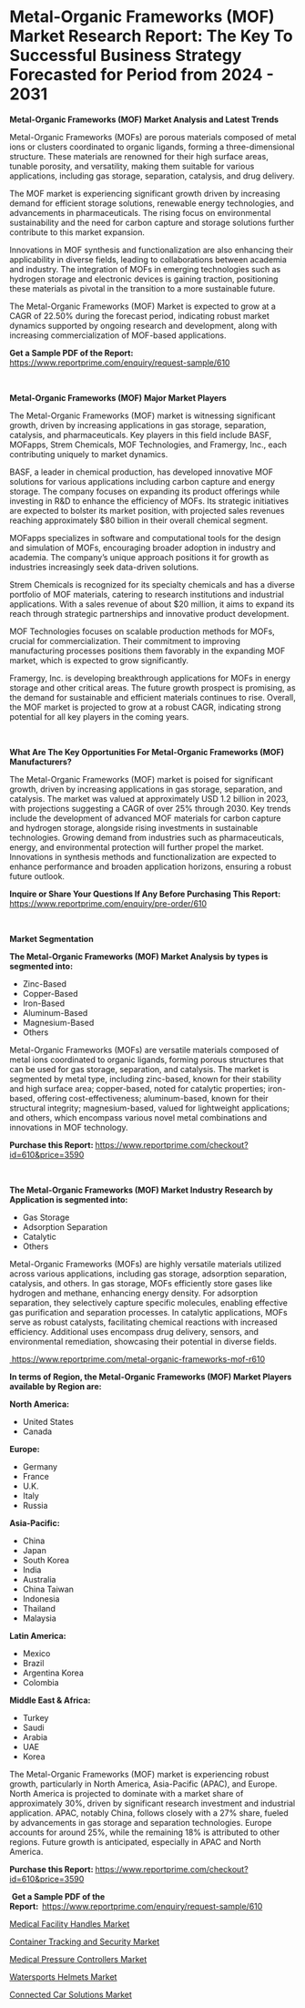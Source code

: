 <p><h1>Metal-Organic Frameworks (MOF) Market Research Report: The Key To Successful Business Strategy Forecasted for Period from 2024 - 2031</h1></p><p><strong>Metal-Organic Frameworks (MOF) Market Analysis and Latest Trends</strong></p>
<p><p>Metal-Organic Frameworks (MOFs) are porous materials composed of metal ions or clusters coordinated to organic ligands, forming a three-dimensional structure. These materials are renowned for their high surface areas, tunable porosity, and versatility, making them suitable for various applications, including gas storage, separation, catalysis, and drug delivery. </p><p>The MOF market is experiencing significant growth driven by increasing demand for efficient storage solutions, renewable energy technologies, and advancements in pharmaceuticals. The rising focus on environmental sustainability and the need for carbon capture and storage solutions further contribute to this market expansion. </p><p>Innovations in MOF synthesis and functionalization are also enhancing their applicability in diverse fields, leading to collaborations between academia and industry. The integration of MOFs in emerging technologies such as hydrogen storage and electronic devices is gaining traction, positioning these materials as pivotal in the transition to a more sustainable future. </p><p>The Metal-Organic Frameworks (MOF) Market is expected to grow at a CAGR of 22.50% during the forecast period, indicating robust market dynamics supported by ongoing research and development, along with increasing commercialization of MOF-based applications.</p></p>
<p><strong>Get a Sample PDF of the Report:&nbsp;</strong> <a href="https://www.reportprime.com/enquiry/request-sample/610">https://www.reportprime.com/enquiry/request-sample/610</a></p>
<p>&nbsp;</p>
<p><strong>Metal-Organic Frameworks (MOF) Major Market Players</strong></p>
<p><p>The Metal-Organic Frameworks (MOF) market is witnessing significant growth, driven by increasing applications in gas storage, separation, catalysis, and pharmaceuticals. Key players in this field include BASF, MOFapps, Strem Chemicals, MOF Technologies, and Framergy, Inc., each contributing uniquely to market dynamics.</p><p>BASF, a leader in chemical production, has developed innovative MOF solutions for various applications including carbon capture and energy storage. The company focuses on expanding its product offerings while investing in R&D to enhance the efficiency of MOFs. Its strategic initiatives are expected to bolster its market position, with projected sales revenues reaching approximately $80 billion in their overall chemical segment.</p><p>MOFapps specializes in software and computational tools for the design and simulation of MOFs, encouraging broader adoption in industry and academia. The company’s unique approach positions it for growth as industries increasingly seek data-driven solutions.</p><p>Strem Chemicals is recognized for its specialty chemicals and has a diverse portfolio of MOF materials, catering to research institutions and industrial applications. With a sales revenue of about $20 million, it aims to expand its reach through strategic partnerships and innovative product development.</p><p>MOF Technologies focuses on scalable production methods for MOFs, crucial for commercialization. Their commitment to improving manufacturing processes positions them favorably in the expanding MOF market, which is expected to grow significantly.</p><p>Framergy, Inc. is developing breakthrough applications for MOFs in energy storage and other critical areas. The future growth prospect is promising, as the demand for sustainable and efficient materials continues to rise. Overall, the MOF market is projected to grow at a robust CAGR, indicating strong potential for all key players in the coming years.</p></p>
<p>&nbsp;</p>
<p><strong>What Are The Key Opportunities For Metal-Organic Frameworks (MOF) Manufacturers?</strong></p>
<p><p>The Metal-Organic Frameworks (MOF) market is poised for significant growth, driven by increasing applications in gas storage, separation, and catalysis. The market was valued at approximately USD 1.2 billion in 2023, with projections suggesting a CAGR of over 25% through 2030. Key trends include the development of advanced MOF materials for carbon capture and hydrogen storage, alongside rising investments in sustainable technologies. Growing demand from industries such as pharmaceuticals, energy, and environmental protection will further propel the market. Innovations in synthesis methods and functionalization are expected to enhance performance and broaden application horizons, ensuring a robust future outlook.</p></p>
<p><strong>Inquire or Share Your Questions If Any Before Purchasing This Report:</strong> <a href="https://www.reportprime.com/enquiry/pre-order/610">https://www.reportprime.com/enquiry/pre-order/610</a></p>
<p>&nbsp;</p>
<p><strong>Market Segmentation</strong></p>
<p><strong>The Metal-Organic Frameworks (MOF) Market Analysis by types is segmented into:</strong></p>
<p><ul><li>Zinc-Based</li><li>Copper-Based</li><li>Iron-Based</li><li>Aluminum-Based</li><li>Magnesium-Based</li><li>Others</li></ul></p>
<p><p>Metal-Organic Frameworks (MOFs) are versatile materials composed of metal ions coordinated to organic ligands, forming porous structures that can be used for gas storage, separation, and catalysis. The market is segmented by metal type, including zinc-based, known for their stability and high surface area; copper-based, noted for catalytic properties; iron-based, offering cost-effectiveness; aluminum-based, known for their structural integrity; magnesium-based, valued for lightweight applications; and others, which encompass various novel metal combinations and innovations in MOF technology.</p></p>
<p><strong>Purchase this Report:&nbsp;</strong><a href="https://www.reportprime.com/checkout?id=610&price=3590">https://www.reportprime.com/checkout?id=610&price=3590</a></p>
<p>&nbsp;</p>
<p><strong>The Metal-Organic Frameworks (MOF) Market Industry Research by Application is segmented into:</strong></p>
<p><ul><li>Gas Storage</li><li>Adsorption Separation</li><li>Catalytic</li><li>Others</li></ul></p>
<p><p>Metal-Organic Frameworks (MOFs) are highly versatile materials utilized across various applications, including gas storage, adsorption separation, catalysis, and others. In gas storage, MOFs efficiently store gases like hydrogen and methane, enhancing energy density. For adsorption separation, they selectively capture specific molecules, enabling effective gas purification and separation processes. In catalytic applications, MOFs serve as robust catalysts, facilitating chemical reactions with increased efficiency. Additional uses encompass drug delivery, sensors, and environmental remediation, showcasing their potential in diverse fields.</p></p>
<p><a href="https://www.reportprime.com/metal-organic-frameworks-mof-r610">&nbsp;https://www.reportprime.com/metal-organic-frameworks-mof-r610</a></p>
<p><strong>In terms of Region, the Metal-Organic Frameworks (MOF) Market Players available by Region are:</strong></p>
<p>
    <p> <strong> North America: </strong>
        <ul>
            <li>United States</li>
            <li>Canada</li>
        </ul>
        </p> 
    <p> <strong> Europe: </strong>
        <ul>
            <li>Germany</li>
            <li>France</li>
            <li>U.K.</li>
            <li>Italy</li>
            <li>Russia</li>
        </ul>
        </p> 
    <p> <strong> Asia-Pacific: </strong>
        <ul>
            <li>China</li>
            <li>Japan</li>
            <li>South Korea</li>
            <li>India</li>
            <li>Australia</li>
            <li>China Taiwan</li>
            <li>Indonesia</li>
            <li>Thailand</li>
            <li>Malaysia</li>
        </ul>
        </p> 
    <p> <strong> Latin America: </strong>
        <ul>
            <li>Mexico</li>
            <li>Brazil</li>
            <li>Argentina Korea</li>
            <li>Colombia</li>
        </ul>
        </p> 
    <p> <strong> Middle East & Africa: </strong>
        <ul>
            <li>Turkey</li>
            <li>Saudi</li>
            <li>Arabia</li>
            <li>UAE</li>
            <li>Korea</li>
        </ul>
    </p>
    </p>
<p><p>The Metal-Organic Frameworks (MOF) market is experiencing robust growth, particularly in North America, Asia-Pacific (APAC), and Europe. North America is projected to dominate with a market share of approximately 30%, driven by significant research investment and industrial application. APAC, notably China, follows closely with a 27% share, fueled by advancements in gas storage and separation technologies. Europe accounts for around 25%, while the remaining 18% is attributed to other regions. Future growth is anticipated, especially in APAC and North America.</p></p>
<p><strong>Purchase this Report: </strong><a href="https://www.reportprime.com/checkout?id=610&price=3590">https://www.reportprime.com/checkout?id=610&price=3590</a></p>
<p>&nbsp;<strong>Get a Sample PDF of the Report:&nbsp;&nbsp;</strong><a href="https://www.reportprime.com/enquiry/request-sample/610">https://www.reportprime.com/enquiry/request-sample/610</a></p>
<p><strong></strong></p>
<p><p><a href="https://issuu.com/reportprime-2/docs/medical-facility-handles-market-siz_3737c593b87cdd">Medical Facility Handles Market</a></p><p><a href="https://medium.com/@jhydehele7/market-trends-in-the-global-container-tracking-and-security-market-forecast-and-analysis-f0e899029511">Container Tracking and Security Market</a></p><p><a href="https://issuu.com/reportprime-2/docs/medical-pressure-controllers-market_943dee533ee557">Medical Pressure Controllers Market</a></p><p><a href="https://www.linkedin.com/pulse/global-watersports-helmets-market-size-expected-reach-cagr-egbte?trackingId=mOs%2FxWTIRMaHKN5WeMMpcw%3D%3D">Watersports Helmets Market</a></p><p><a href="https://medium.com/@jhydehele7/connected-car-solutions-market-forecasts-market-trends-and-impact-analysis-2024-2031-4a76636bbe99">Connected Car Solutions Market</a></p></p>